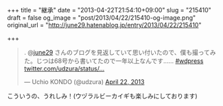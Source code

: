 +++
title = "継承"
date = "2013-04-22T21:54:10+09:00"
slug = "215410"
draft = false
og_image = "post/2013/04/22/215410-og-image.png"
original_url = "http://june29.hatenablog.jp/entry/2013/04/22/215410"

+++

<p></p>
<blockquote class="twitter-tweet">
<p>. @<a href="https://twitter.com/june29">june29</a> さんのブログを見返していて思い付いたので、僕も撮ってみた。じつは68号から書いてたので一年以上なんです…… <a href="https://twitter.com/search/%23wdpress">#wdpress</a> <a href="http://t.co/yTqIaenndj" title="http://twitter.com/udzura/status/326289380270559232/photo/1">twitter.com/udzura/status/…</a></p>— Uchio KONDO (@udzura) <a href="https://twitter.com/udzura/status/326289380270559232">April 22, 2013</a>
</blockquote>
<p>こういうの、うれしみ！(ウヅラルビーカイギも楽しみにしております)</p>
<p><script async src="//platform.twitter.com/widgets.js" charset="utf-8"></script></p>
